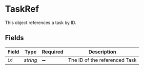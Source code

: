 # TaskRef

This object references a task by ID.


## Fields

| Field                         | Type                          | Required                      | Description                   |
| ----------------------------- | ----------------------------- | ----------------------------- | ----------------------------- |
| `id`                          | *string*                      | :heavy_minus_sign:            | The ID of the referenced Task |